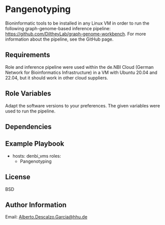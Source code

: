 Pangenotyping
=========

Bioninformatic tools to be installed in any Linux VM in order to run the following graph-genome-based inference pipeline: https://github.com/DiltheyLab/graph-genome-workbench. For more information about the pipeline, see the GitHub page.

Requirements
------------

Role and inference pipeline were used within the de.NBI Cloud (German Network for Bioinformatics Infrastructure) in a VM with Ubuntu 20.04 and 22.04, but it should work in other cloud suppliers. 

Role Variables
--------------

Adapt the software versions to your preferences. The given variables were used to run the pipeline.   

Dependencies
------------



Example Playbook
----------------

  - hosts: denbi_vms
  roles:
    - Pangenotyping

License
-------

BSD

Author Information
------------------

Email: Alberto.Descalzo.Garcia@hhu.de
